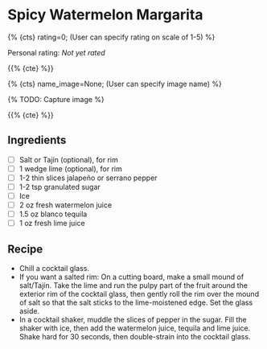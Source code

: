 # Spicy Watermelon Margarita

{% {cts} rating=0; (User can specify rating on scale of 1-5) %}

Personal rating: *Not yet rated*

{{% {cte} %}}

{% {cts} name_image=None; (User can specify image name) %}

{% TODO: Capture image %}

{{% {cte} %}}

## Ingredients

- [ ] Salt or Tajín (optional), for rim
- [ ] 1 wedge lime (optional), for rim
- [ ] 1-2 thin slices jalapeño or serrano pepper
- [ ] 1-2 tsp granulated sugar
- [ ] Ice
- [ ] 2 oz fresh watermelon juice
- [ ] 1.5 oz blanco tequila
- [ ] 1 oz fresh lime juice

## Recipe

- Chill a cocktail glass.
- If you want a salted rim: On a cutting board, make a small mound of salt/Tajín. Take the lime and run the pulpy part of the fruit around the exterior rim of the cocktail glass, then gently roll the rim over the mound of salt so that the salt sticks to the lime-moistened edge. Set the glass aside.
- In a cocktail shaker, muddle the slices of pepper in the sugar. Fill the shaker with ice, then add the watermelon juice, tequila and lime juice. Shake hard for 30 seconds, then double-strain into the cocktail glass.
